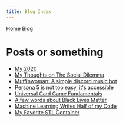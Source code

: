 ```yaml
---
title: Blog Index
---
```



<head>
  <meta charset="UTF-8">
  <title>time to open blogs...</title>
  <link rel="shortcut icon" href="favicon.ico">
  <link rel="alternate" type="application/atom+xml" title="ColeW's World" href="../feed.xml">
</head>

<div id="topbar">
  <a href="index.html">Home</a> <a href="blogindex.html">Blog</a>
</div>

<div id="title">

# Posts or something

</div>

<div id="posts">

- [My 2020](blog/12312020.html)  
- [My Thoughts on The Social Dilemma](blog/10032020.html)  
- [Muffinwoman: A simple discord music bot](blog/08142020.html)
- [Persona 5 is not too easy, it's accessible](blog/07012020.html)  
- [Universal Card Game Fundamentals](blog/06072020.html)  
- [A few words about Black Lives Matter](blog/06022020.html)  
- [Machine Learning Writes Half of my Code](blog/05202020.html)  
- [My Favorite STL Container](blog/05192020.html)  

</div>


